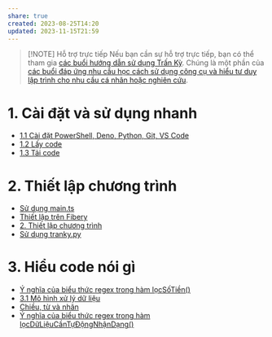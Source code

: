 ```yaml
---
share: true
created: 2023-08-25T14:20
updated: 2023-11-15T21:59
---
```

> [!NOTE] Hỗ trợ trực tiếp
> Nếu bạn cần sự hỗ trợ trực tiếp, bạn có thể tham gia [các buổi hướng dẫn sử dụng Trấn Kỳ](https://obsidian.quảcầu.cc/%F0%9F%93%90%20d%E1%BB%B1%20%C3%A1n/c%C3%A1c%20bu%E1%BB%95i%20%C4%91%C3%A1p%20%E1%BB%A9ng%20nhu%20c%E1%BA%A7u%20h%E1%BB%8Dc%20c%C3%A1ch%20s%E1%BB%AD%20d%E1%BB%A5ng%20c%C3%B4ng%20c%E1%BB%A5%20v%C3%A0%20t%C6%B0%20duy%20l%E1%BA%ADp%20tr%C3%ACnh%20cho%20nhu%20c%E1%BA%A7u%20c%C3%A1%20nh%C3%A2n%20ho%E1%BA%B7c%20nghi%C3%AAn%20c%E1%BB%A9u/c%C3%A1c%20bu%E1%BB%95i%20h%C6%B0%E1%BB%9Bng%20d%E1%BA%ABn%20s%E1%BB%AD%20d%E1%BB%A5ng%20tr%E1%BA%A5n%20k%E1%BB%B3/?utm_source=CW+Ti%E1%BA%BFp+th%E1%BB%8B+s%E1%BB%91%2C+x%E1%BB%AD+l%C3%BD+d%E1%BB%AF+li%E1%BB%87u+v%C3%A0+l%E1%BA%ADp+tr%C3%ACnh+%C2%BB+H%C6%B0%E1%BB%9Bng+d%E1%BA%ABn+s%E1%BB%AD+d%E1%BB%A5ng+Tr%E1%BA%A5n+K%E1%BB%B3&utm_medium=vault&utm_campaign=Tr%E1%BA%A5n+K%E1%BB%B3). Chúng là một phần của [các buổi đáp ứng nhu cầu học cách sử dụng công cụ và hiểu tư duy lập trình cho nhu cầu cá nhân hoặc nghiên cứu](https://obsidian.quảcầu.cc/%F0%9F%93%90%20d%E1%BB%B1%20%C3%A1n/c%C3%A1c%20bu%E1%BB%95i%20%C4%91%C3%A1p%20%E1%BB%A9ng%20nhu%20c%E1%BA%A7u%20h%E1%BB%8Dc%20c%C3%A1ch%20s%E1%BB%AD%20d%E1%BB%A5ng%20c%C3%B4ng%20c%E1%BB%A5%20v%C3%A0%20t%C6%B0%20duy%20l%E1%BA%ADp%20tr%C3%ACnh%20cho%20nhu%20c%E1%BA%A7u%20c%C3%A1%20nh%C3%A2n%20ho%E1%BA%B7c%20nghi%C3%AAn%20c%E1%BB%A9u/9%20blog/c%C3%A1c%20bu%E1%BB%95i%20%C4%91%C3%A1p%20%E1%BB%A9ng%20nhu%20c%E1%BA%A7u%20h%E1%BB%8Dc%20c%C3%A1ch%20s%E1%BB%AD%20d%E1%BB%A5ng%20c%C3%B4ng%20c%E1%BB%A5%20v%C3%A0%20t%C6%B0%20duy%20l%E1%BA%ADp%20tr%C3%ACnh%20cho%20nhu%20c%E1%BA%A7u%20c%C3%A1%20nh%C3%A2n%20ho%E1%BA%B7c%20nghi%C3%AAn%20c%E1%BB%A9u/?utm_source=CW+Ti%E1%BA%BFp+th%E1%BB%8B+s%E1%BB%91%2C+x%E1%BB%AD+l%C3%BD+d%E1%BB%AF+li%E1%BB%87u+v%C3%A0+l%E1%BA%ADp+tr%C3%ACnh+%C2%BB+H%C6%B0%E1%BB%9Bng+d%E1%BA%ABn+s%E1%BB%AD+d%E1%BB%A5ng+Tr%E1%BA%A5n+K%E1%BB%B3&utm_medium=vault&utm_campaign=Tr%E1%BA%A5n+K%E1%BB%B3).

# 1. Cài đặt và sử dụng nhanh
- [1.1 Cài đặt PowerShell, Deno, Python, Git, VS Code](./1.%20C%C3%A0i%20%C4%91%E1%BA%B7t%20v%C3%A0%20s%E1%BB%AD%20d%E1%BB%A5ng%20nhanh/1.1%20C%C3%A0i%20%C4%91%E1%BA%B7t%20PowerShell,%20Deno,%20Python,%20Git,%20VS%20Code.md)
- [1.2 Lấy code](./1.%20C%C3%A0i%20%C4%91%E1%BA%B7t%20v%C3%A0%20s%E1%BB%AD%20d%E1%BB%A5ng%20nhanh/1.2%20L%E1%BA%A5y%20code.md)
- [1.3 Tải code](./1.%20C%C3%A0i%20%C4%91%E1%BA%B7t%20v%C3%A0%20s%E1%BB%AD%20d%E1%BB%A5ng%20nhanh/1.3%20T%E1%BA%A3i%20code.md)


# 2. Thiết lập chương trình
- [Sử dụng main.ts](./2.%20Thi%E1%BA%BFt%20l%E1%BA%ADp%20ch%C6%B0%C6%A1ng%20tr%C3%ACnh/S%E1%BB%AD%20d%E1%BB%A5ng%20main.ts.md)
- [Thiết lập trên Fibery](./2.%20Thi%E1%BA%BFt%20l%E1%BA%ADp%20ch%C6%B0%C6%A1ng%20tr%C3%ACnh/Thi%E1%BA%BFt%20l%E1%BA%ADp%20tr%C3%AAn%20Fibery.md)
- [2. Thiết lập chương trình](./2.%20Thi%E1%BA%BFt%20l%E1%BA%ADp%20ch%C6%B0%C6%A1ng%20tr%C3%ACnh/index.md)
- [Sử dụng tranky.py](./2.%20Thi%E1%BA%BFt%20l%E1%BA%ADp%20ch%C6%B0%C6%A1ng%20tr%C3%ACnh/S%E1%BB%AD%20d%E1%BB%A5ng%20tranky.py.md)

# 3. Hiểu code nói gì
- [Ý nghĩa của biểu thức regex trong hàm lọcSốTiền()](./3.%20Hi%E1%BB%83u%20code%20n%C3%B3i%20g%C3%AC/%C3%9D%20ngh%C4%A9a%20c%E1%BB%A7a%20bi%E1%BB%83u%20th%E1%BB%A9c%20regex%20trong%20h%C3%A0m%20l%E1%BB%8DcS%E1%BB%91Ti%E1%BB%81n().md)
- [3.1 Mô hình xử lý dữ liệu](./3.%20Hi%E1%BB%83u%20code%20n%C3%B3i%20g%C3%AC/3.1%20M%C3%B4%20h%C3%ACnh%20x%E1%BB%AD%20l%C3%BD%20d%E1%BB%AF%20li%E1%BB%87u.md)
- [Chiều, từ và nhãn](./3.%20Hi%E1%BB%83u%20code%20n%C3%B3i%20g%C3%AC/Chi%E1%BB%81u,%20t%E1%BB%AB%20v%C3%A0%20nh%C3%A3n.md)
- [Ý nghĩa của biểu thức regex trong hàm lọcDữLiệuCầnTựĐộngNhậnDạng()](./3.%20Hi%E1%BB%83u%20code%20n%C3%B3i%20g%C3%AC/%C3%9D%20ngh%C4%A9a%20c%E1%BB%A7a%20bi%E1%BB%83u%20th%E1%BB%A9c%20regex%20trong%20h%C3%A0m%20l%E1%BB%8DcD%E1%BB%AFLi%E1%BB%87uC%E1%BA%A7nT%E1%BB%B1%C4%90%E1%BB%99ngNh%E1%BA%ADnD%E1%BA%A1ng().md)

